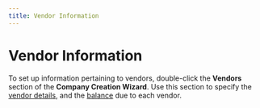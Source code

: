 ```yaml
---
title: Vendor Information
---
```


# Vendor Information


To set up information pertaining to vendors, double-click the **Vendors** section of the **Company 
 Creation Wizard**. Use this section to specify the [vendor  details]({{site.sc_baseurl}}/the-company-creation-wizard/vendors/vendors_vendor_details.html), and the [balance]({{site.sc_baseurl}}/the-company-creation-wizard/vendors/vendors_account_balances.html)  due to each vendor.
